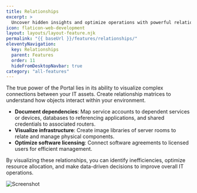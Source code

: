 ```yaml
---
title: Relationships
excerpt: >
  Uncover hidden insights and optimize operations with powerful relationship mapping.
icon: flaticon-web-development
layout: layouts/layout-feature.njk
permalink: "{{ baseUrl }}/features/relationships/"
eleventyNavigation:
  key: Relationships
  parent: Features
  order: 11
  hideFromDesktopNavbar: true
category: "all-features"
---
```


The true power of the Portal lies in its ability to visualize complex connections between your IT assets. Create relationship matrices to understand how objects interact within your environment.

- **Document dependencies**: Map service accounts to dependent services or devices, databases to referencing applications, and shared credentials to associated routers.
- **Visualize infrastructure**: Create image libraries of server rooms to relate and manage physical components.
- **Optimize software licensing**: Connect software agreements to licensed users for efficient management.

By visualizing these relationships, you can identify inefficiencies, optimize resource allocation, and make data-driven decisions to improve overall IT operations.

<img class="img-fluid" src="{{ baseUrl }}/assets/migrated/relationships.png" alt="Screenshot">